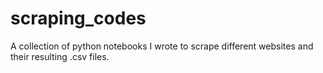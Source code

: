 # scraping_codes
A collection of python notebooks I wrote to scrape different websites and their resulting .csv files.
